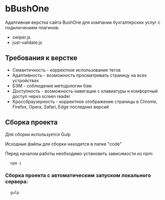 # bBushOne
Адаптивная верстка сайта BushOne для компании бухгалтерских услуг с подключением плагинов:
<ul>
<li>swiper.js</li>
<li>just-validate.js</li>
</ul>

<h2>Требования к верстке</h2>
<ul>
  <li>Семантичность - корректное использование тегов</li>
  <li>Адаптивность - возможность просматривать страницу на всех устройствах</li>
  <li>БЭМ - соблюдение методологии бэм</li>
  <li>Доступность - возможность навигации с клавиатуры и комфортный доступ через screen reader</li>
  <li>Кроссбраузерность - корректное отображение страницы в Chrome, Firefox, Opera, Safari, Edge последних версий</li>
</ul>

<h2>Сборка проекта</h2>
<p>Для сборки используется <a hfef="https://github.com/gulpjs/gulp" target="_blank">Gulp</a></p>
<p>Исходные файлы для сборки находятся в папке "code"</p>
<p>Перед началом работы необходимо установить зависимости из npm:</p>
<pre>
  <code>npm i</code>
</pre>
<h3>Сборка проекта с автоматическим запуском локального сервера: </h3>
<pre>
  <code>gulp</code>
</pre>

